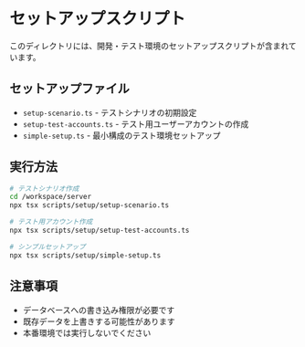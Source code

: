 # セットアップスクリプト

このディレクトリには、開発・テスト環境のセットアップスクリプトが含まれています。

## セットアップファイル

- `setup-scenario.ts` - テストシナリオの初期設定
- `setup-test-accounts.ts` - テスト用ユーザーアカウントの作成
- `simple-setup.ts` - 最小構成のテスト環境セットアップ

## 実行方法

```bash
# テストシナリオ作成
cd /workspace/server
npx tsx scripts/setup/setup-scenario.ts

# テスト用アカウント作成
npx tsx scripts/setup/setup-test-accounts.ts

# シンプルセットアップ
npx tsx scripts/setup/simple-setup.ts
```

## 注意事項

- データベースへの書き込み権限が必要です
- 既存データを上書きする可能性があります
- 本番環境では実行しないでください
